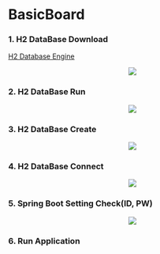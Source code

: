 # BasicBoard
### 1. H2 DataBase Download

[H2 Database Engine](https://www.h2database.com/html/main.html) 

<p align = "center">
    <img src = "https://github.com/SangHyunGil/BasicBoard/img/download.png?raw=true">
</p>



### 2. H2 DataBase Run

<p align = "center">
    <img src = "https://github.com/SangHyunGil/BasicBoard/img/run.png?raw=true">
</p>

### 3. H2 DataBase Create

<p align = "center">
    <img src = "https://github.com/SangHyunGil/BasicBoard/img/create.png?raw=true">
</p>

### 4. H2 DataBase Connect

<p align = "center">
    <img src = "https://github.com/SangHyunGil/BasicBoard/img/connect.png?raw=true">
</p>

### 5. Spring Boot Setting Check(ID, PW)

<p align = "center">
    <img src = "https://github.com/SangHyunGil/BasicBoard/img/check.png?raw=true">
</p>

### 6. Run Application



